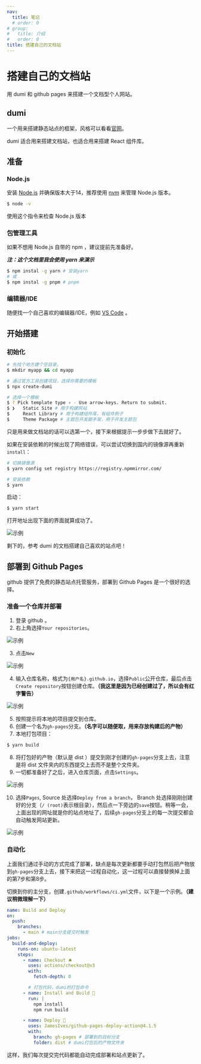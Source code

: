 ```yaml
---
nav:
  title: 笔记
  # order: 0
# group:
#   title: 介绍
#   order: 0
title: 搭建自己的文档站
---
```


# 搭建自己的文档站

用 dumi 和 github pages 来搭建一个文档型个人网站。

## dumi

一个用来搭建静态站点的框架，风格可以看看[官网](https://d.umijs.org)。

dumi 适合用来搭建文档站，也适合用来搭建 React 组件库。

## 准备

### Node.js

安装 [Node.js](https://nodejs.org/en/download) 并确保版本大于14，推荐使用 [nvm](https://github.com/coreybutler/nvm-windows) 来管理 Node.js 版本。

```bash
$ node -v
```

使用这个指令来检查 Node.js 版本

### 包管理工具

如果不想用 Node.js 自带的 npm ，建议提前先准备好。

***注：这个文档里我会使用 yarn 来演示***

```bash
$ npm instal -g yarn # 安装yarn
# 或
$ npm instal -g pnpm # pnpm
```

### 编辑器/IDE

随便找一个自己喜欢的编辑器/IDE，例如 [VS Code](https://code.visualstudio.com) 。

## 开始搭建

### 初始化

```bash
# 先找个地方建个空目录。
$ mkdir myapp && cd myapp

# 通过官方工具创建项目，选择你需要的模板
$ npx create-dumi

# 选择一个模板
$ ? Pick template type › - Use arrow-keys. Return to submit.
$ ❯   Static Site # 用于构建网站
$     React Library # 用于构建组件库，有组件例子
$     Theme Package # 主题包开发脚手架，用于开发主题包
```

只是用来做文档站的话可以选第一个，接下来根据提示一步步做下去就好了。

如果在安装依赖的时候出现了网络错误，可以尝试切换到国内的镜像源再重新`install`：

```bash
# 切换镜像源
$ yarn config set registry https://registry.npmmirror.com/

# 安装依赖
$ yarn
```

启动：

```bash
$ yarn start
```

打开地址出现下面的界面就算成功了。

![示例](/images/2024-03-06-1.png)

剩下的，参考 dumi 的文档搭建自己喜欢的站点吧！

## 部署到 Github Pages

github 提供了免费的静态站点托管服务，部署到 Github Pages 是一个很好的选择。

### 准备一个仓库并部署

1. 登录 github 。
2. 右上角选择`Your repositories`。

![示例](/images/2024-03-06-2.png)

3. 点击`New`

![示例](/images/2024-03-06-3.png)

4. 输入仓库名称，格式为`{用户名}.github.io`，选择`Public`公开仓库，最后点击`Create repository`按钮创建仓库。**（我这里是因为已经创建过了，所以会有红字警告）**

![示例](/images/2024-03-06-4.png)

5. 按照提示将本地的项目提交到仓库。
6. 创建一个名为`gh-pages`分支。**（名字可以随便取，用来存放构建后的产物）**
7. 本地打包项目：

```bash
$ yarn build
```

8. 将打包好的产物（默认是 dist ）提交到刚才创建的`gh-pages`分支上去，注意是将 dist 文件夹内的东西提交上去而不是整个文件夹。
9. 一切都准备好了之后，进入仓库页面，点击`Settings`。

![示例](/images/2024-03-06-5.png)

10. 选择`Pages`, Source 处选择`Deploy from a branch`， Branch 处选择刚刚创建好的分支（`/ (root)`表示根目录），然后点一下旁边的`save`按钮。稍等一会，上面出现的网址就是你的站点地址了，后续`gh-pages`分支上的每一次提交都会自动触发网站更新。

![示例](/images/2024-03-06-6.png)

### 自动化

上面我们通过手动的方式完成了部署，缺点是每次更新都要手动打包然后把产物放到`gh-pages`分支上去，接下来把这一过程自动化，这一过程可以直接替换掉上面的第7步和第8步。

切换到你的主分支，创建`.github/workflows/ci.yml`文件，以下是一个示例。**（建议稍微理解一下）**

```yaml
name: Build and Deploy
on:
  push:
    branches:
      - main # main分支提交时触发
jobs:
  build-and-deploy:
    runs-on: ubuntu-latest
    steps:
      - name: Checkout 🛎️
        uses: actions/checkout@v3
        with:
          fetch-depth: 0

        # 打包代码，dumi的打包命令
      - name: Install and Build 🔧
        run: |
          npm install
          npm run build

      - name: Deploy 🚀
        uses: JamesIves/github-pages-deploy-action@4.1.5
        with:
          branch: gh-pages # 部署到的目标分支
          folder: dist # dumi打包后的产物文件夹
```

这样，我们每次提交完代码都能自动完成部署和站点更新了。
